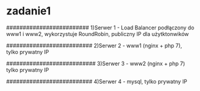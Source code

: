 # zadanie1

#########################
1)Serwer 1 - Load Balancer podłączony do www1 i www2, wykorzystuje RoundRobin, publiczny IP dla użytktonwików

##########################
2)Serwer 2 - www1  (nginx + php 7), tylko prywatny IP

###########################
3)Serwer 3 - www2  (nginx + php 7) tylko prywatny IP

##########################
4)Serwer 4 - mysql, tylko prywatny IP   
